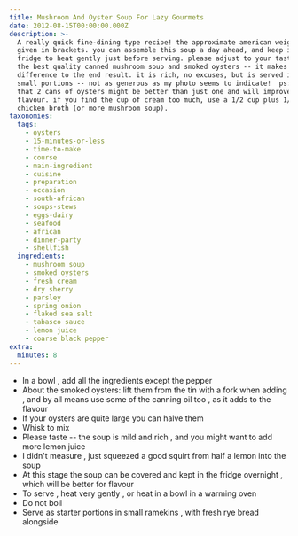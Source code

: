 ```yaml
---
title: Mushroom And Oyster Soup For Lazy Gourmets
date: 2012-08-15T00:00:00.000Z
description: >-
  A really quick fine-dining type recipe! the approximate american weights are
  given in brackets. you can assemble this soup a day ahead, and keep it in the
  fridge to heat gently just before serving. please adjust to your taste. use
  the best quality canned mushroom soup and smoked oysters -- it makes a big
  difference to the end result. it is rich, no excuses, but is served in very
  small portions -- not as generous as my photo seems to indicate!  ps: i think
  that 2 cans of oysters might be better than just one and will improve the
  flavour. if you find the cup of cream too much, use a 1/2 cup plus 1/2 cup
  chicken broth (or more mushroom soup).
taxonomies:
  tags:
    - oysters
    - 15-minutes-or-less
    - time-to-make
    - course
    - main-ingredient
    - cuisine
    - preparation
    - occasion
    - south-african
    - soups-stews
    - eggs-dairy
    - seafood
    - african
    - dinner-party
    - shellfish
  ingredients:
    - mushroom soup
    - smoked oysters
    - fresh cream
    - dry sherry
    - parsley
    - spring onion
    - flaked sea salt
    - tabasco sauce
    - lemon juice
    - coarse black pepper
extra:
  minutes: 8
---
```

 - In a bowl , add all the ingredients except the pepper
 - About the smoked oysters: lift them from the tin with a fork when adding , and by all means use some of the canning oil too , as it adds to the flavour
 - If your oysters are quite large you can halve them
 - Whisk to mix
 - Please taste -- the soup is mild and rich , and you might want to add more lemon juice
 - I didn't measure , just squeezed a good squirt from half a lemon into the soup
 - At this stage the soup can be covered and kept in the fridge overnight , which will be better for flavour
 - To serve , heat very gently , or heat in a bowl in a warming oven
 - Do not boil
 - Serve as starter portions in small ramekins , with fresh rye bread alongside
